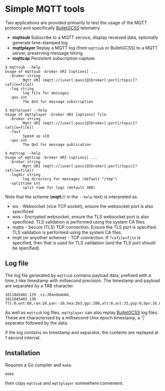 # Simple MQTT tools

Two applications are provided primarily to test the usage of the MQTT protocol and specifically [BulletGCSS](https://github.com/danarrib/BulletGCSS) telemetry.

* **mqttsub** Subscribe to a MQTT service, display received data, optionally generate time-stamped log
* **mqttplayer** Replay a MQTT log (from `mqttsub` or BulletGCSS) to a MQTT server, preserving message timing.
* **mqttcap** Persistent subscription capture.

```
$ mqttsub --help
Usage of mqttsub -broker URI [options] ...
  -broker string
    	Mqtt URI (mqtt://[user[:pass]@]broker[:port]/topic[?cafile=file])
  -log string
    	log file for messages
  -qos int
    	The QoS for message subscription
```

```
$ mqttplayer --help
Usage of mqttplayer -broker URI [options] file
  -broker string
    	Mqtt URI (mqtt://[user[:pass]@]broker[:port]/topic[?cafile=file])
  -fast
    	Speed up x10
  -qos int
    	The QoS for message publication
```

```
$ mqttcap --help
Usage of mqttcap -broker URI [options] ...
  -broker string
    	Mqtt URI (mqtt://[user[:pass]@]broker[:port]/topic[?cafile=file])
  -logdir string
    	log directory for messages (default "/tmp")
  -splittime int
    	split time for logs (default 300)
```

Note that the scheme (**mqtt**:// in the `--help` text) is interpreted as:

* ws - Websocket (vice TCP socket), ensure the websocket port is also specificed
* wss - Encrypted websocket, ensure the TLS websocket port is also specificed. TLS validation is performed using the system CA files.
* mqtts - Secure (TLS) TCP connection. Ensure the TLS port is specified. TLS validation is performed using the system CA files.
* mqtt (or anyother scheme) - TCP connection. If `?cafile=file` is specified, then that is used for TLS validation (and the TLS port should be specified).

## Log file

The log file generated by `mqttsub` contains payload data, prefixed with a time_t-like timestamp with millsecond precision. The timestamp and payload are separated by a TAB character.

```
1611845402.129  cs:JRandomUAV,
1611845402.130  flt:0,ont:60,ran:20,pan:-10,hea:263,ggc:200,alt:0,asl:33,gsp:0,bpv:16.80,cad:0,cud:0.11,rsi:100,
```

As well as `mqttsub` log files, `mqttplayer` can also replay [BulletGCSS](https://github.com/danarrib/BulletGCSS) log files. These are characterised by a millisecond Unix epoch timestamp, a '|' separator followed by the data.

if the log contains no timestamp and separator, the contents are replayed at 1 second interval.

## Installation

Requires a Go compiler and `make`.

```
make
```
then copy `mqttsub` and `mqttplayer` somewhere convenient.
